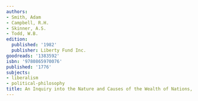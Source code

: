 ```yaml
---
authors:
- Smith, Adam
- Campbell, R.H.
- Skinner, A.S.
- Todd, W.B.
edition:
  published: '1982'
  publisher: Liberty Fund Inc.
goodreads: '1383592'
isbn: '9780865970076'
published: '1776'
subjects:
- liberalism
- political-philosophy
title: An Inquiry into the Nature and Causes of the Wealth of Nations, Volume II
---
```



